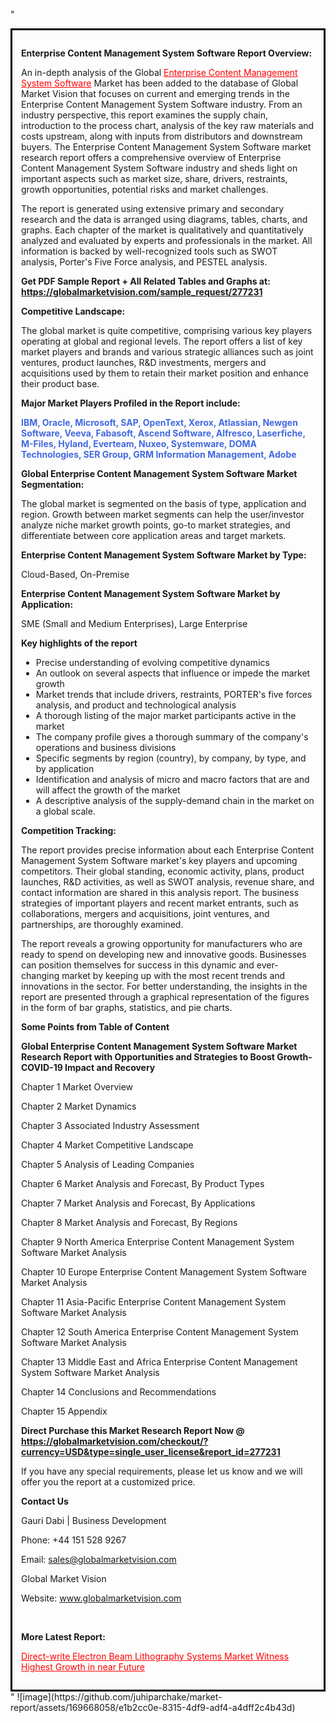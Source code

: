 "<div style='border: 3px solid black; padding: 1em;'>

<strong>Enterprise Content Management System Software Report Overview:</strong>

An in-depth analysis of the Global <a style='color: #ff0000;' href='https://globalmarketvision.com/reports/global-enterprise-content-management-system-software-market/277231'>Enterprise Content Management System Software</a> Market has been added to the database of Global Market Vision that focuses on current and emerging trends in the Enterprise Content Management System Software industry. From an industry perspective, this report examines the supply chain, introduction to the process chart, analysis of the key raw materials and costs upstream, along with inputs from distributors and downstream buyers. The Enterprise Content Management System Software market research report offers a comprehensive overview of Enterprise Content Management System Software industry and sheds light on important aspects such as market size, share, drivers, restraints, growth opportunities, potential risks and market challenges.

The report is generated using extensive primary and secondary research and the data is arranged using diagrams, tables, charts, and graphs. Each chapter of the market is qualitatively and quantitatively analyzed and evaluated by experts and professionals in the market. All information is backed by well-recognized tools such as SWOT analysis, Porter's Five Force analysis, and PESTEL analysis.

<strong>Get PDF Sample Report + All Related Tables and Graphs at</strong><strong>:</strong><strong> <a style='color: #ff0000;' href='https://globalmarketvision.com/sample_request/277231?utm_source=linkedinPulse&utm_medium=SN&utm_campaign=SN'><strong>https://globalmarketvision.com/sample_request/277231</strong></a></strong>

<strong>Competitive Landscape:</strong>

The global market is quite competitive, comprising various key players operating at global and regional levels. The report offers a list of key market players and brands and various strategic alliances such as joint ventures, product launches, R&amp;D investments, mergers and acquisitions used by them to retain their market position and enhance their product base.

<strong>Major Market Players Profiled in the Report include:</strong>

<strong style='color: #4169e1;'>IBM, Oracle, Microsoft, SAP, OpenText, Xerox, Atlassian, Newgen Software, Veeva, Fabasoft, Ascend Software, Alfresco, Laserfiche, M-Files, Hyland, Everteam, Nuxeo, Systemware, DOMA Technologies, SER Group, GRM Information Management, Adobe</strong>

<strong>Global Enterprise Content Management System Software Market Segmentation:</strong>

The global market is segmented on the basis of type, application and region. Growth between market segments can help the user/investor analyze niche market growth points, go-to market strategies, and differentiate between core application areas and target markets.

<strong>Enterprise Content Management System Software Market by Type</strong><strong>:</strong>

Cloud-Based, On-Premise

<strong>Enterprise Content Management System Software Market by</strong><strong> Application:</strong>

SME (Small and Medium Enterprises), Large Enterprise

<strong>Key highlights of the report</strong>
<ul>
  <li>Precise understanding of evolving competitive dynamics</li>
  <li>An outlook on several aspects that influence or impede the market growth</li>
  <li>Market trends that include drivers, restraints, PORTER's five forces analysis, and product and technological analysis</li>
  <li>A thorough listing of the major market participants active in the market</li>
  <li>The company profile gives a thorough summary of the company's operations and business divisions</li>
  <li>Specific segments by region (country), by company, by type, and by application</li>
  <li>Identification and analysis of micro and macro factors that are and will affect the growth of the market</li>
  <li>A descriptive analysis of the supply-demand chain in the market on a global scale.</li>
</ul>
<strong>Competition Tracking:</strong>

The report provides precise information about each Enterprise Content Management System Software market's key players and upcoming competitors. Their global standing, economic activity, plans, product launches, R&amp;D activities, as well as SWOT analysis, revenue share, and contact information are shared in this analysis report. The business strategies of important players and recent market entrants, such as collaborations, mergers and acquisitions, joint ventures, and partnerships, are thoroughly examined.

The report reveals a growing opportunity for manufacturers who are ready to spend on developing new and innovative goods. Businesses can position themselves for success in this dynamic and ever-changing market by keeping up with the most recent trends and innovations in the sector. For better understanding, the insights in the report are presented through a graphical representation of the figures in the form of bar graphs, statistics, and pie charts.

<strong>Some Points from Table of Content</strong>

<strong>Global Enterprise Content Management System Software Market Research Report with Opportunities and Strategies to Boost Growth- COVID-19 Impact and Recovery</strong>

Chapter 1 Market Overview

Chapter 2 Market Dynamics

Chapter 3 Associated Industry Assessment

Chapter 4 Market Competitive Landscape

Chapter 5 Analysis of Leading Companies

Chapter 6 Market Analysis and Forecast, By Product Types

Chapter 7 Market Analysis and Forecast, By Applications

Chapter 8 Market Analysis and Forecast, By Regions

Chapter 9 North America Enterprise Content Management System Software Market Analysis

Chapter 10 Europe Enterprise Content Management System Software Market Analysis

Chapter 11 Asia-Pacific Enterprise Content Management System Software Market Analysis

Chapter 12 South America Enterprise Content Management System Software Market Analysis

Chapter 13 Middle East and Africa Enterprise Content Management System Software Market Analysis

Chapter 14 Conclusions and Recommendations

Chapter 15 Appendix

<strong>Direct Purchase this Market Research Report Now @ <a style='color: #ff0000;' href='https://globalmarketvision.com/checkout/?currency=USD&type=single_user_license&report_id=277231?utm_source=linkedinPulse&utm_medium=SN&utm_campaign=SN'><strong>https://globalmarketvision.com/checkout/?currency=USD&type=single_user_license&report_id=277231</strong></a></strong>

If you have any special requirements, please let us know and we will offer you the report at a customized price.
<p id='ember58' class='ember-view reader-content-blocks__paragraph'><strong>Contact Us</strong></p>
<p id='ember59' class='ember-view reader-content-blocks__paragraph'>Gauri Dabi | Business Development</p>
<p id='ember60' class='ember-view reader-content-blocks__paragraph'>Phone: +44 151 528 9267</p>
Email: <a href='mailto:sales@globalmarketvision.com'>sales@globalmarketvision.com</a>

Global Market Vision

Website: <a href='http://www.globalmarketvision.com/'>www.globalmarketvision.com</a>

&nbsp;

<strong>More Latest Report:</strong>

<a style='color: #ff0000;' href='https://www.linkedin.com/pulse/direct-write-electron-beam-lithography-systems-market-neha-more-j2zyf?trackingId=lwjXuRLil64AJUziIXTC8Q%3D%3D&lipi=urn%3Ali%3Apage%3Ad_flagship3_profile_view_base_recent_activity_content_view%3BbGYM6eJFSy6QilYzzsPe9g%3D%3D'>Direct-write Electron Beam Lithography Systems Market Witness Highest Growth in near Future</a>

</div>"
![image](https://github.com/juhiparchake/market-report/assets/169668058/e1b2cc0e-8315-4df9-adf4-a4dff2c4b43d)
